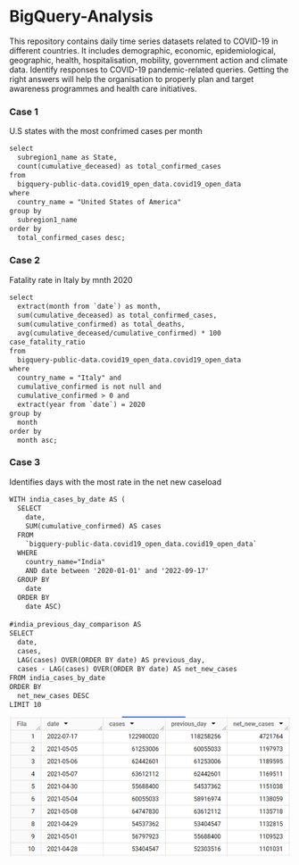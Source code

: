 # BigQuery-Analysis
This repository contains daily time series datasets related to COVID-19 in different countries. It includes demographic, economic, epidemiological, geographic, health, hospitalisation, mobility, government action and climate data.
Identify responses to COVID-19 pandemic-related queries. Getting the right answers will help the organisation to properly plan and target awareness programmes and health care initiatives.

### Case 1

U.S states with the most confrimed cases per month

```
select
  subregion1_name as State,
  count(cumulative_deceased) as total_confirmed_cases
from
  bigquery-public-data.covid19_open_data.covid19_open_data
where
  country_name = "United States of America"
group by
  subregion1_name
order by
  total_confirmed_cases desc;
```

### Case 2 

Fatality rate in Italy by mnth 2020

```
select
  extract(month from `date`) as month,
  sum(cumulative_deceased) as total_confirmed_cases,
  sum(cumulative_confirmed) as total_deaths,
  avg(cumulative_deceased/cumulative_confirmed) * 100 case_fatality_ratio
from
  bigquery-public-data.covid19_open_data.covid19_open_data
where
  country_name = "Italy" and
  cumulative_confirmed is not null and
  cumulative_confirmed > 0 and
  extract(year from `date`) = 2020
group by
  month
order by
  month asc;
```

### Case 3

Identifies days with the most rate in the net new caseload

```
WITH india_cases_by_date AS (
  SELECT
    date,
    SUM(cumulative_confirmed) AS cases
  FROM
    `bigquery-public-data.covid19_open_data.covid19_open_data`
  WHERE
    country_name="India"
    AND date between '2020-01-01' and '2022-09-17'
  GROUP BY
    date
  ORDER BY
    date ASC)

#india_previous_day_comparison AS
SELECT
  date,
  cases,
  LAG(cases) OVER(ORDER BY date) AS previous_day,
  cases - LAG(cases) OVER(ORDER BY date) AS net_new_cases
FROM india_cases_by_date
ORDER BY
  net_new_cases DESC
LIMIT 10
```

<p align="center">
    <img src = "https://raw.githubusercontent.com/edsevand/BigQuery-Analysis/main/images/Case 3.png">
</p>

